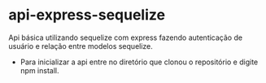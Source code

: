 # api-express-sequelize
Api básica utilizando sequelize com express fazendo autenticação de usuário e relação entre modelos sequelize.

* Para inicializar a api entre no diretório que clonou o repositório e digite npm install.

